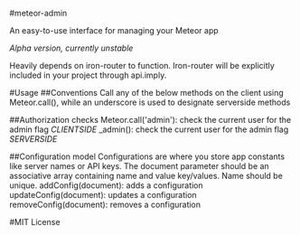 #meteor-admin

An easy-to-use interface for managing your Meteor app

*Alpha version, currently unstable*

Heavily depends on iron-router to function. Iron-router will be explicitly included in your project through api.imply.

#Usage
##Conventions
Call any of the below methods on the client using Meteor.call(), while an underscore is used to designate serverside methods

##Authorization checks
Meteor.call('admin'): check the current user for the admin flag *CLIENTSIDE*
_admin(): check the current user for the admin flag *SERVERSIDE*

##Configuration model
Configurations are where you store app constants like server names or API keys.
The document parameter should be an associative array containing name and value key/values. Name should be unique.
addConfig(document): adds a configuration
updateConfig(document): updates a configuration
removeConfig(document): removes a configuration

#MIT License
